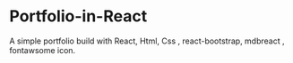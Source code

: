 # Portfolio-in-React
A simple portfolio build with React, Html, Css , react-bootstrap, mdbreact , fontawsome icon.
